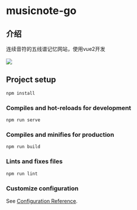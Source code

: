 # musicnote-go
## 介绍
连续音符的五线谱记忆网站，使用vue2开发
<br/>
<br/>
<image src="./2023-12-26172653.png">

## Project setup
```
npm install
```

### Compiles and hot-reloads for development
```
npm run serve
```

### Compiles and minifies for production
```
npm run build
```

### Lints and fixes files
```
npm run lint
```

### Customize configuration
See [Configuration Reference](https://cli.vuejs.org/config/).